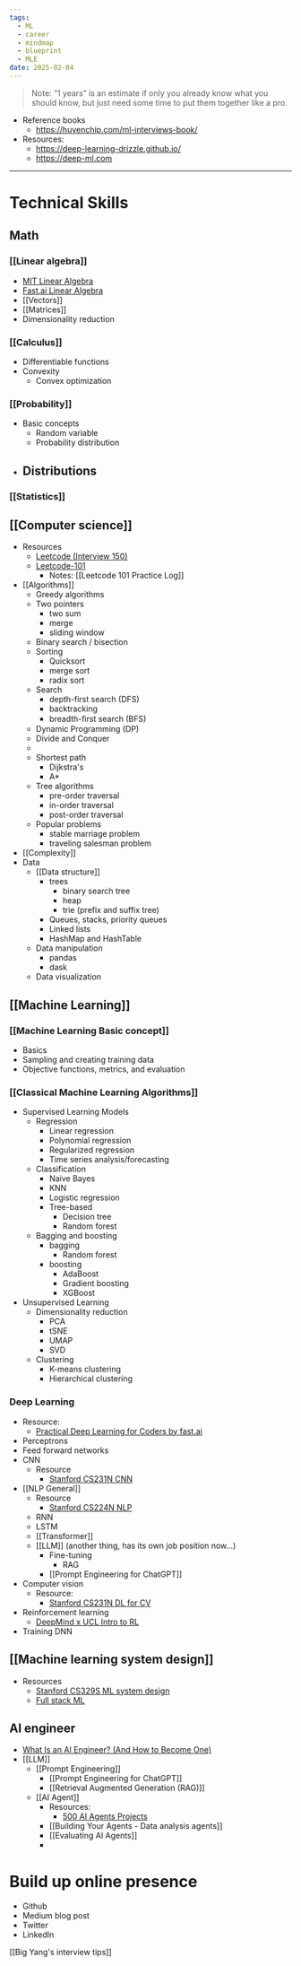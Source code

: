```yaml
---
tags:
  - ML
  - career
  - mindmap
  - blueprint
  - MLE
date: 2025-02-04
---
```


> Note: “1 years” is an estimate if only you already know what you should know, but just need some time to put them together like a pro.

- Reference books
	- https://huyenchip.com/ml-interviews-book/
- Resources:
	- https://deep-learning-drizzle.github.io/
	- https://deep-ml.com

---
# Technical Skills
## Math
### [[Linear algebra]]
- [MIT Linear Algebra](https://ocw.mit.edu/courses/18-06-linear-algebra-spring-2010/video_galleries/video-lectures/)
- [Fast.ai Linear Algebra](https://github.com/fastai/numerical-linear-algebra)
- [[Vectors]]
- [[Matrices]]
- Dimensionality reduction
### [[Calculus]]
- Differentiable functions
- Convexity
	- Convex optimization
### [[Probability]]
- Basic concepts
	- Random variable
	- Probability distribution
- Distributions
	- 
### [[Statistics]]
## [[Computer science]]
- Resources
	- [Leetcode (Interview 150)](https://leetcode.com/studyplan/top-interview-150/)
	- [Leetcode-101](https://noworneverev.github.io/leetcode_101/)
		- Notes: [[Leetcode 101 Practice Log]]
- [[Algorithms]]
	- Greedy algorithms
	- Two pointers
		- two sum
		- merge
		- sliding window
	- Binary search / bisection
	- Sorting
		- Quicksort
		- merge sort
		- radix sort
	- Search
		- depth-first search (DFS)
		- backtracking
		- breadth-ﬁrst search (BFS)
	- Dynamic Programming (DP)
	- Divide and Conquer
	- 
	- Shortest path
		- Dijkstra's
		- A*
	- Tree algorithms
		- pre-order traversal
		- in-order traversal
		- post-order traversal
	- Popular problems
		- stable marriage problem
		- traveling salesman problem
- [[Complexity]]
- Data
	- [[Data structure]]
		- trees
			- binary search tree
			- heap
			- trie (prefix and suffix tree)
		- Queues, stacks, priority queues
		- Linked lists
		- HashMap and HashTable
	- Data manipulation
		- pandas
		- dask
	- Data visualization
## [[Machine Learning]]
### [[Machine Learning Basic concept]]
- Basics
- Sampling and creating training data
- Objective functions, metrics, and evaluation
### [[Classical Machine Learning Algorithms]]
- Supervised Learning Models
	- Regression
		- Linear regression
		- Polynomial regression
		- Regularized regression
		- Time series analysis/forecasting
	- Classification 
		- Naive Bayes
		- KNN
		- Logistic regression
		- Tree-based
			- Decision tree
			- Random forest
	- Bagging and boosting
		- bagging
			- Random forest
		- boosting
			- AdaBoost
			- Gradient boosting
			- XGBoost
- Unsupervised Learning
	- Dimensionality reduction
		- PCA
		- tSNE
		- UMAP
		- SVD
	- Clustering
		- K-means clustering
		- Hierarchical clustering
### Deep Learning
- Resource: 
	- [Practical Deep Learning for Coders by fast.ai](https://course.fast.ai/)
- Perceptrons
- Feed forward networks
- CNN
	- Resource
		- [Stanford CS231N CNN](https://www.youtube.com/playlist?list=PLzUTmXVwsnXod6WNdg57Yc3zFx_f-RYsq)
- [[NLP General]]
	- Resource
		- [Stanford CS224N NLP](https://www.youtube.com/playlist?list=PLU40WL8Ol94IJzQtileLTqGZuXtGlLMP_)
	- RNN
	- LSTM
	- [[Transformer]]
	- [[LLM]] (another thing, has its own job position now...)
		- Fine-tuning
			- RAG
		- [[Prompt Engineering for ChatGPT]]
- Computer vision
	- Resource: 
		- [Stanford CS231N DL for CV](https://cs231n.github.io/)
- Reinforcement learning
	- [DeepMind x UCL Intro to RL](https://www.youtube.com/playlist?list=PLqYmG7hTraZDM-OYHWgPebj2MfCFzFObQ)
- Training DNN

## [[Machine learning system design]]
- Resources
	- [Stanford CS329S ML system design](https://stanford-cs329s.github.io/)
	- [Full stack ML](https://fall2019.fullstackdeeplearning.com/)
## AI engineer
- [What Is an AI Engineer? (And How to Become One)](https://www.coursera.org/articles/ai-engineer)
- [[LLM]]
	- [[Prompt Engineering]]
		- [[Prompt Engineering for ChatGPT]]
		- [[Retrieval Augmented Generation (RAG)]]
	- [[AI Agent]]
		- Resources: 
			- [500 AI Agents Projects](https://github.com/ashishpatel26/500-AI-Agents-Projects)
		- [[Building Your Agents - Data analysis agents]]
		- [[Evaluating AI Agents]]
		- 

# Build up online presence
- Github
- Medium blog post
- Twitter
- LinkedIn

[[Big Yang's interview tips]]
